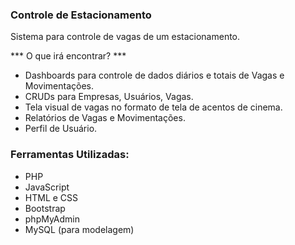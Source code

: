 ### Controle de Estacionamento

Sistema para controle de vagas de um estacionamento.

*** O que irá encontrar? ***

* Dashboards para controle de dados diários e totais de Vagas e Movimentações.
* CRUDs para Empresas, Usuários, Vagas.
* Tela visual de vagas no formato de tela de acentos de cinema.
* Relatórios de Vagas e Movimentações.
* Perfil de Usuário.

### Ferramentas Utilizadas:

* PHP
* JavaScript
* HTML e CSS
* Bootstrap
* phpMyAdmin
* MySQL (para modelagem)